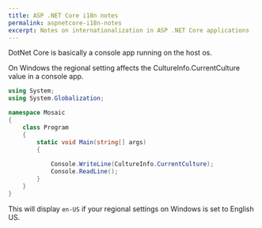 ```yaml
---
title: ASP .NET Core i18n notes
permalink: aspnetcore-i18n-notes
excerpt: Notes on internationalization in ASP .NET Core applications
---
```


DotNet Core is basically a console app running on the host os.

On Windows the regional setting affects the CultureInfo.CurrentCulture value in a console app.

```csharp
using System;
using System.Globalization;

namespace Mosaic
{
    class Program
    {
        static void Main(string[] args)
        {
            
            Console.WriteLine(CultureInfo.CurrentCulture);
            Console.ReadLine();
        }
    }
}
```

This will display `en-US` if your regional settings on Windows is set to English US.

